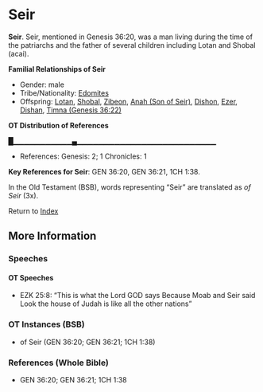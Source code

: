 # Seir
**Seir**. 
Seir, mentioned in Genesis 36:20, was a man living during the time of the patriarchs and the father of several children including Lotan and Shobal (acai). 




**Familial Relationships of Seir**


* Gender: male
* Tribe/Nationality: [Edomites](../../../groups/md/acai/Edom.md)
* Offspring: [Lotan](Lotan.md), [Shobal](Shobal.md), [Zibeon](Zibeon.2.md), [Anah (Son of Seir)](Anah.2.md), [Dishon](Dishon.md), [Ezer](Ezer.md), [Dishan](Dishan.md), [Timna (Genesis 36:22)](Timna.2.md)


**OT Distribution of References**

█▁▁▁▁▁▁▁▁▁▁▁▄▁▁▁▁▁▁▁▁▁▁▁▁▁▁▁▁▁▁▁▁▁▁▁▁▁▁
* References: Genesis: 2; 1 Chronicles: 1



**Key References for Seir**: 
GEN 36:20, GEN 36:21, 1CH 1:38. 


In the Old Testament (BSB), words representing “Seir” are translated as 
*of Seir* (3x). 




Return to [Index](00-Index.md)

## More Information

### Speeches

#### OT Speeches

* EZK 25:8: “This is what the Lord GOD says Because Moab and Seir said Look the house of Judah is like all the other nations”

### OT Instances (BSB)

* of Seir (GEN 36:20; GEN 36:21; 1CH 1:38)



### References (Whole Bible)

* GEN 36:20; GEN 36:21; 1CH 1:38



